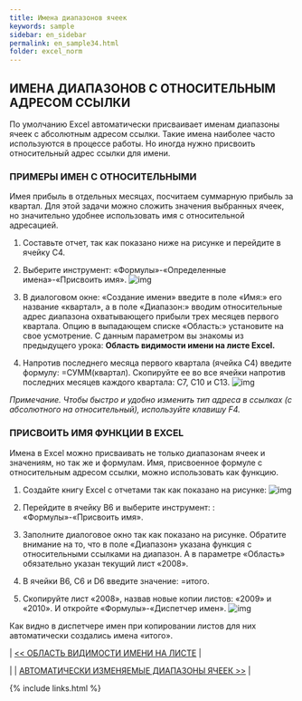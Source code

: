 ```yaml
---
title: Имена диапазонов ячеек
keywords: sample
sidebar: en_sidebar
permalink: en_sample34.html
folder: excel_norm
---
```


## ИМЕНА ДИАПАЗОНОВ С ОТНОСИТЕЛЬНЫМ АДРЕСОМ ССЫЛКИ

По умолчанию Excel автоматически присваивает именам диапазоны ячеек с абсолютным адресом ссылки. Такие имена наиболее часто используются в процессе работы. Но иногда нужно присвоить относительный адрес ссылки для имени.

### ПРИМЕРЫ ИМЕН С ОТНОСИТЕЛЬНЫМИ

Имея прибыль в отдельных месяцах, посчитаем суммарную прибыль за квартал. Для этой задачи можно сложить значения выбранных ячеек, но значительно удобнее использовать имя с относительной адресацией.

1. Составьте отчет, так как показано ниже на рисунке и перейдите в ячейку C4.

2. Выберите инструмент: «Формулы»-«Определенные имена»-«Присвоить имя».
        ![img](/images/img.png)
    
3. В диалоговом окне: «Создание имени» введите в поле «Имя:» его название «квартал», а в поле «Диапазон:» вводим относительные адрес диапазона охватывающего прибыли трех месяцев первого квартала. Опцию в выпадающем списке «Область:» установите на свое усмотрение. С данным параметром вы знакомы из предыдущего урока: **Область видимости имени на листе Excel.**
    
4. Напротив последнего месяца первого квартала (ячейка C4) введите формулу: =СУММ(квартал). Скопируйте ее во все ячейки напротив последних месяцев каждого квартала: C7, C10 и C13.
        ![img](/images/img.png)

_Примечание. Чтобы быстро и удобно изменить тип адреса в ссылках (с абсолютного на относительный), используйте клавишу F4._

### ПРИСВОИТЬ ИМЯ ФУНКЦИИ В EXCEL

Имена в Excel можно присваивать не только диапазонам ячеек и значениям, но так же и формулам. Имя, присвоенное формуле с относительным адресом ссылки, можно использовать как функцию.

1. Создайте книгу Excel с отчетами так как показано на рисунке:
        ![img](/images/img.png)
    
2. Перейдите в ячейку B6 и выберите инструмент: : «Формулы»-«Присвоить имя».

3. Заполните диалоговое окно так как показано на рисунке. Обратите внимание на то, что в поле «Диапазон» указана функция с относительными ссылками на диапазон. А в параметре «Область» обязательно указан текущий лист «2008».
    
4. В ячейки B6, C6 и D6 введите значение: =итого.

5. Скопируйте лист «2008», назвав новые копии листов: «2009» и «2010». И откройте «Формулы»-«Диспетчер имен».
        ![img](/images/img.png)

Как видно в диспетчере имен при копировании листов для них автоматически создались имена «итого».

| [<< ОБЛАСТЬ ВИДИМОСТИ ИМЕНИ НА ЛИСТЕ](en_sample33.html) |

| | [АВТОМАТИЧЕСКИ ИЗМЕНЯЕМЫЕ ДИАПАЗОНЫ ЯЧЕЕК >>](en_sample35.html) |

{% include links.html %}